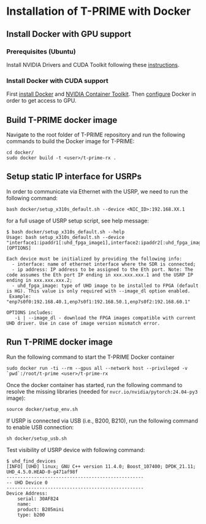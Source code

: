 # Installation of T-PRIME with Docker
## Install Docker with GPU support
### Prerequisites (Ubuntu)
Install NVIDIA Drivers and CUDA Toolkit following these [instructions](https://docs.nvidia.com/cuda/cuda-installation-guide-linux/index.html#ubuntu).
### Install Docker with CUDA support
First [install Docker](https://docs.docker.com/engine/install/ubuntu/#install-using-the-repository) and [NVIDIA Container Toolkit](https://docs.nvidia.com/datacenter/cloud-native/container-toolkit/latest/install-guide.html#installing-with-apt). Then [configure](https://docs.nvidia.com/datacenter/cloud-native/container-toolkit/latest/install-guide.html#configuring-docker) Docker in order to get access to GPU.
## Build T-PRIME docker image
Navigate to the root folder of T-PRIME repository and run the following commands to build the Docker image for T-PRIME:
```
cd docker/
sudo docker build -t <user>/t-prime-rx .
```
## Setup static IP interface for USRPs
In order to communicate via Ethernet with the USRP, we need to run the following command:
```
bash docker/setup_x310s_default.sh --device <NIC_ID>:192.168.XX.1
```
for a full usage of USRP setup script, see help message:
```
$ bash docker/setup_x310s_default.sh --help
Usage: bash setup_x310s_default.sh --device "interface1:ipaddr1[:uhd_fpga_image1],interface2:ipaddr2[:uhd_fpga_image2],..." [OPTIONS]

Each device must be initialized by providing the following info:
  - interface: name of ethernet interface where the SDR is connected;
  - ip address: IP address to be assigned to the Eth port. Note: The code assumes the Eth port IP ending in xxx.xxx.xxx.1 and the USRP IP ending in xxx.xxx.xxx.2;
  - uhd_fpga_image: type of UHD image to be installed to FPGA (default is HG). This value is only required with --image_dl option enabled.
 Example: "enp7s0f0:192.168.40.1,enp7s0f1:192.168.50.1,enp7s0f2:192.168.60.1"

OPTIONS includes:
   -i | --image_dl - download the FPGA images compatible with current UHD driver. Use in case of image version mismatch error.
```
## Run T-PRIME docker image
Run the following command to start the T-PRIME Docker container
```
sudo docker run -ti --rm --gpus all --network host --privileged -v `pwd`:/root/t-prime <user>/t-prime-rx
```
Once the docker container has started, run the following command to resolve the missing libraries (needed for `nvcr.io/nvidia/pytorch:24.04-py3` image):
```
source docker/setup_env.sh
```
If USRP is connected via USB (i.e., B200, B210), run the following command to enable USB connection:
```
sh docker/setup_usb.sh
```
Test visibility of USRP device with following command:
```
$ uhd_find_devices 
[INFO] [UHD] linux; GNU C++ version 11.4.0; Boost_107400; DPDK_21.11; UHD_4.5.0.HEAD-0-g471af98f
--------------------------------------------------
-- UHD Device 0
--------------------------------------------------
Device Address:
    serial: 30AF824
    name: 
    product: B205mini
    type: b200
```
 

